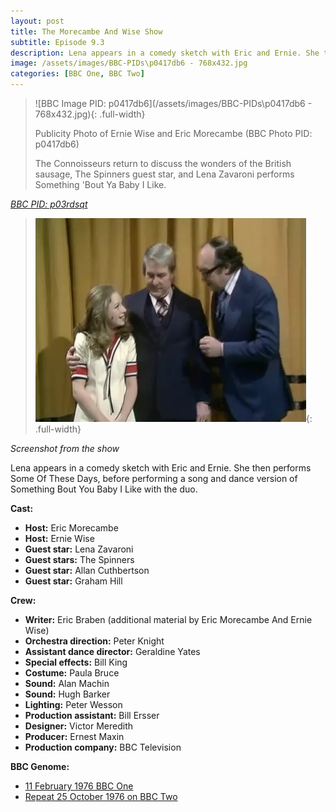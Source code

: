 ```yaml
---
layout: post
title: The Morecambe And Wise Show
subtitle: Episode 9.3
description: Lena appears in a comedy sketch with Eric and Ernie. She then performs Some Of These Days, before performing a song and dance version of Something Bout You Baby I Like with the duo.
image: /assets/images/BBC-PIDs\p0417db6 - 768x432.jpg
categories: [BBC One, BBC Two]
---
```


> ![BBC Image PID: p0417db6](/assets/images/BBC-PIDs\p0417db6 - 768x432.jpg){: .full-width}
>
> Publicity Photo of Ernie Wise and Eric Morecambe (BBC Photo PID: p0417db6)
>
> The Connoisseurs return to discuss the wonders of the British sausage, The Spinners guest star, and Lena Zavaroni performs Something 'Bout Ya Baby I Like.

<cite>[BBC PID: p03rdsqt](https://www.bbc.co.uk/programmes/p03rdsqt)</cite>

> ![](/assets/images/BBC/1976-10-25-lena-zavaroni-on-the-morecambe-and-wise-show.jpg){: .full-width}

<cite>Screenshot from the show</cite>

Lena appears in a comedy sketch with Eric and Ernie. She then performs Some Of These Days, before performing a song and dance version of Something Bout You Baby I Like with the duo.

**Cast:**
* **Host:** Eric Morecambe
* **Host:** Ernie Wise
* **Guest star:** Lena Zavaroni
* **Guest stars:** The Spinners
* **Guest star:** Allan Cuthbertson
* **Guest star:** Graham Hill

**Crew:**
* **Writer:** Eric Braben (additional material by Eric Morecambe And Ernie Wise)
* **Orchestra direction:** Peter Knight
* **Assistant dance director:** Geraldine Yates
* **Special effects:** Bill King
* **Costume:** Paula Bruce
* **Sound:** Alan Machin
* **Sound:** Hugh Barker
* **Lighting:** Peter Wesson
* **Production assistant:** Bill Ersser
* **Designer:** Victor Meredith
* **Producer:** Ernest Maxin
* **Production company:** BBC Television

**BBC Genome:**
* [11 February 1976 BBC One](http://genome.ch.bbc.co.uk/fe87a54c8be24d70a371c9d0ee336e45)
* [Repeat 25 October 1976 on BBC Two](https://genome.ch.bbc.co.uk/73e51123dc8d42a0b02e8f2442b34d9c)

<style>
.dt-published {display: none;}
.post-meta:after {content: "11 February 1976 on BBC One, repeated 25 October 1976 on BBC Two";}
.height-adjust1 {width:auto; height:350px;}
.height-adjust2 {width:auto; height:307px;}
</style>
